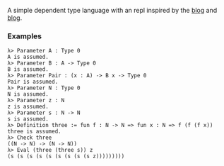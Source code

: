 A simple dependent type language with an repl inspired by the 
[blog](http://math.andrej.com/2012/11/08/how-to-implement-dependent-type-theory-i/)
and [blog](http://augustss.blogspot.tw/2007/10/simpler-easier-in-recent-paper-simply.html).

### Examples
```
λ> Parameter A : Type 0
A is assumed.
λ> Parameter B : A -> Type 0
B is assumed.
λ> Parameter Pair : (x : A) -> B x -> Type 0
Pair is assumed.
λ> Parameter N : Type 0
N is assumed.
λ> Parameter z : N
z is assumed.
λ> Parameter s : N -> N
s is assumed.
λ> Definition three := fun f : N -> N => fun x : N => f (f (f x))
three is assumed.
λ> Check three
((N -> N) -> (N -> N))
λ> Eval (three (three s)) z
(s (s (s (s (s (s (s (s (s z)))))))))
```
